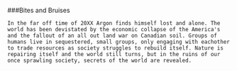 ###Bites and Bruises

    In the far off time of 20XX Argon finds himself lost and alone. The world has been devistated by the economic collapse of the America's and the fallout of an all out land war on Canadian soil. Groups of humans live in sequestered, small groups, only engaging with eachother to trade resources as society struggles to rebuild itself. Nature is repairing itself and the world still turns, but in the ruins of our once sprawling society, secrets of the world are revealed.
